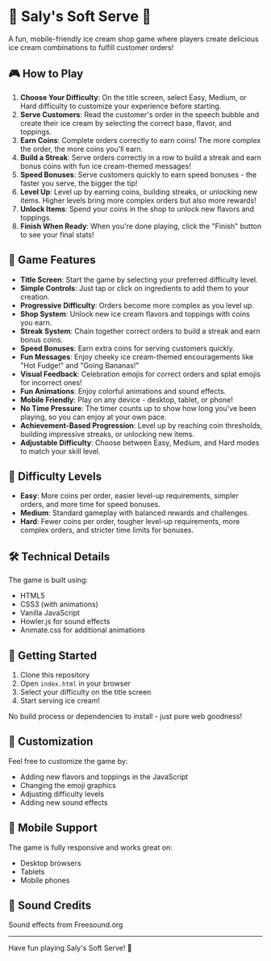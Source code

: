 # 🍦 Saly's Soft Serve 🍦

A fun, mobile-friendly ice cream shop game where players create delicious ice cream combinations to fulfill customer orders!

## 🎮 How to Play

1. **Choose Your Difficulty**: On the title screen, select Easy, Medium, or Hard difficulty to customize your experience before starting.
2. **Serve Customers**: Read the customer's order in the speech bubble and create their ice cream by selecting the correct base, flavor, and toppings.
3. **Earn Coins**: Complete orders correctly to earn coins! The more complex the order, the more coins you'll earn.
4. **Build a Streak**: Serve orders correctly in a row to build a streak and earn bonus coins with fun ice cream-themed messages!
5. **Speed Bonuses**: Serve customers quickly to earn speed bonuses - the faster you serve, the bigger the tip!
6. **Level Up**: Level up by earning coins, building streaks, or unlocking new items. Higher levels bring more complex orders but also more rewards!
7. **Unlock Items**: Spend your coins in the shop to unlock new flavors and toppings.
8. **Finish When Ready**: When you're done playing, click the "Finish" button to see your final stats!

## 🍨 Game Features

- **Title Screen**: Start the game by selecting your preferred difficulty level.
- **Simple Controls**: Just tap or click on ingredients to add them to your creation.
- **Progressive Difficulty**: Orders become more complex as you level up.
- **Shop System**: Unlock new ice cream flavors and toppings with coins you earn.
- **Streak System**: Chain together correct orders to build a streak and earn bonus coins.
- **Speed Bonuses**: Earn extra coins for serving customers quickly.
- **Fun Messages**: Enjoy cheeky ice cream-themed encouragements like "Hot Fudge!" and "Going Bananas!"
- **Visual Feedback**: Celebration emojis for correct orders and splat emojis for incorrect ones!
- **Fun Animations**: Enjoy colorful animations and sound effects.
- **Mobile Friendly**: Play on any device - desktop, tablet, or phone!
- **No Time Pressure**: The timer counts up to show how long you've been playing, so you can enjoy at your own pace.
- **Achievement-Based Progression**: Level up by reaching coin thresholds, building impressive streaks, or unlocking new items.
- **Adjustable Difficulty**: Choose between Easy, Medium, and Hard modes to match your skill level.

## 🎯 Difficulty Levels

- **Easy**: More coins per order, easier level-up requirements, simpler orders, and more time for speed bonuses.
- **Medium**: Standard gameplay with balanced rewards and challenges.
- **Hard**: Fewer coins per order, tougher level-up requirements, more complex orders, and stricter time limits for bonuses.

## 🛠️ Technical Details

The game is built using:
- HTML5
- CSS3 (with animations)
- Vanilla JavaScript
- Howler.js for sound effects
- Animate.css for additional animations

## 🚀 Getting Started

1. Clone this repository
2. Open `index.html` in your browser
3. Select your difficulty on the title screen
4. Start serving ice cream!

No build process or dependencies to install - just pure web goodness!

## 🎨 Customization

Feel free to customize the game by:
- Adding new flavors and toppings in the JavaScript
- Changing the emoji graphics
- Adjusting difficulty levels
- Adding new sound effects

## 📱 Mobile Support

The game is fully responsive and works great on:
- Desktop browsers
- Tablets
- Mobile phones

## 🎵 Sound Credits

Sound effects from Freesound.org

---

Have fun playing Saly's Soft Serve! 🍦 